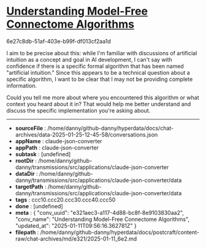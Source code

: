 # [Understanding Model-Free Connectome Algorithms](https://claude.ai/chat/e321aec3-a117-4d88-bc8f-8e9103830aa2)

6e27c8db-51af-403e-b99f-df013cf2aa1d

 I aim to be precise about this: while I'm familiar with discussions of artificial intuition as a concept and goal in AI development, I can't say with confidence if there is a specific formal algorithm that has been named "artificial intuition." Since this appears to be a technical question about a specific algorithm, I want to be clear that I may not be providing complete information.

Could you tell me more about where you encountered this algorithm or what context you heard about it in? That would help me better understand and discuss the specific implementation you're asking about.

---

* **sourceFile** : /home/danny/github-danny/hyperdata/docs/chat-archives/data-2025-01-25-12-45-58/conversations.json
* **appName** : claude-json-converter
* **appPath** : claude-json-converter
* **subtask** : [undefined]
* **rootDir** : /home/danny/github-danny/transmissions/src/applications/claude-json-converter
* **dataDir** : /home/danny/github-danny/transmissions/src/applications/claude-json-converter/data
* **targetPath** : /home/danny/github-danny/transmissions/src/applications/claude-json-converter/data
* **tags** : ccc10.ccc20.ccc30.ccc40.ccc50
* **done** : [undefined]
* **meta** : {
  "conv_uuid": "e321aec3-a117-4d88-bc8f-8e9103830aa2",
  "conv_name": "Understanding Model-Free Connectome Algorithms",
  "updated_at": "2025-01-11T09:56:16.362781Z"
}
* **filepath** : /home/danny/github-danny/hyperdata/docs/postcraft/content-raw/chat-archives/md/e321/2025-01-11_6e2.md